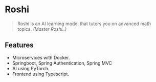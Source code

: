 # Roshi
> Roshi is an AI learning model that tutors you on advanced math topics. *(Master Roshi..)*

## Features
- Microservices with Docker.
- Springboot, Spring Authentication, Spring MVC
- AI using PyTorch.
- Frontend using Typescript.